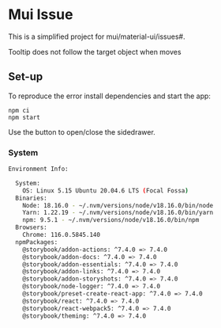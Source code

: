 # Mui Issue

This is a simplified project for mui/material-ui/issues#.

Tooltip does not follow the target object when moves

## Set-up

To reproduce the error install dependencies and start the app:

```shell
npm ci
npm start
```

Use the button to open/close the sidedrawer.

### System

```bash
Environment Info:

  System:
    OS: Linux 5.15 Ubuntu 20.04.6 LTS (Focal Fossa)
  Binaries:
    Node: 18.16.0 - ~/.nvm/versions/node/v18.16.0/bin/node
    Yarn: 1.22.19 - ~/.nvm/versions/node/v18.16.0/bin/yarn
    npm: 9.5.1 - ~/.nvm/versions/node/v18.16.0/bin/npm
  Browsers:
    Chrome: 116.0.5845.140
  npmPackages:
    @storybook/addon-actions: ^7.4.0 => 7.4.0
    @storybook/addon-docs: ^7.4.0 => 7.4.0
    @storybook/addon-essentials: ^7.4.0 => 7.4.0
    @storybook/addon-links: ^7.4.0 => 7.4.0
    @storybook/addon-storyshots: ^7.4.0 => 7.4.0
    @storybook/node-logger: ^7.4.0 => 7.4.0
    @storybook/preset-create-react-app: ^7.4.0 => 7.4.0
    @storybook/react: ^7.4.0 => 7.4.0
    @storybook/react-webpack5: ^7.4.0 => 7.4.0
    @storybook/theming: ^7.4.0 => 7.4.0
```
